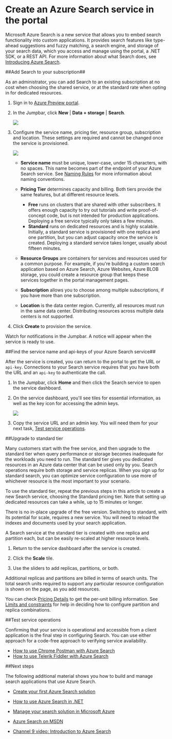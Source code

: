 <properties 
	pageTitle="Create an Azure Search service in the portal" 
	description="Add a free or standard Azure Search service to an existing subscription using the management portal" 
	services="search" 
	documentationCenter="" 
	authors="HeidiSteen" 
	manager="mblythe" 
	editor=""/>

<tags 
	ms.service="search" 
	ms.devlang="rest-api" 
	ms.workload="search" 
	ms.topic="article" 
	ms.tgt_pltfrm="na" 
	ms.date="03/12/2015" 
	ms.author="heidist"/>

# Create an Azure Search service in the portal

Microsoft Azure Search is a new service that allows you to embed search functionality into custom applications. It provides search features like type-ahead suggestions and fuzzy matching, a search engine, and storage of your search data, which you access and manage using the portal, a .NET SDK, or a REST API. For more information about what Search does, see [Introducing Azure Search](../fundamentals-azure-search-chappell/).

##Add Search to your subscription##  

As an administrator, you can add Search to an existing subscription at no cost when choosing the shared service, or at the standard rate when opting in for dedicated resources. 

1. Sign in to [Azure Preview portal](https://portal.azure.com).

2. In the Jumpbar, click **New** | **Data + storage** | **Search**.
 
     ![][1]

3. Configure the service name, pricing tier, resource group, subscription and location. These settings are required and cannot be changed once the service is provisioned.

     ![][3]

	- **Service name** must be unique, lower-case, under 15 characters, with no spaces. This name becomes part of the endpoint of your Azure Search service. See [Naming Rules](https://msdn.microsoft.com/library/azure/dn857353.aspx) for more information about naming conventions. 
	
	- **Pricing Tier** determines capacity and billing. Both tiers provide the same features, but at different resource levels. 
	
		- **Free**  runs on clusters that are shared with other subscribers. It offers enough capacity to try out tutorials and write proof-of-concept code, but is not intended for production applications. Deploying a free service typically only takes a few minutes.
		- **Standard** runs on dedicated resources and is highly scalable. Initially, a standard service is provisioned with one replica and one partition, but you can adjust capacity once the service is created. Deploying a standard service takes longer, usually about fifteen minutes.
	
	- **Resource Groups** are containers for services and resources used for a common purpose. For example, if you're building a custom search application based on Azure Search, Azure Websites, Azure BLOB storage, you could create a resource group that keeps these services together in the portal management pages.
	
	- **Subscription** allows you to choose among multiple subscriptions, if you have more than one subscription.
	
	- **Location** is the data center region. Currently, all resources must run in the same data center. Distributing resources across multiple data centers is not supported.

4. Click **Create** to provision the service. 

Watch for notifications in the Jumpbar. A notice will appear when the service is ready to use.

<a id="sub-2"></a>
##Find the service name and api-keys of your Azure Search service##

After the service is created, you can return to the portal to get the URL or `api-key`. Connections to your Search service requires that you have both the URL and an `api-key` to authenticate the call. 

1. In the Jumpbar, click **Home** and then click the Search service to open the service dashboard. 

2. On the service dashboard, you'll see tiles for essential information, as well as the key icon for accessing the admin keys.

  	![][4]

3. Copy the service URL and an admin key. You will need them for your next task, [Test service operations](#sub-3).

<a id="sub-3"></a>
##Upgrade to standard tier

Many customers start with the free service, and then upgrade to the standard tier when query performance or storage becomes inadequate for the workloads you need to run. The standard tier gives you dedicated resources in an Azure data center that can be used only by you. Search operations require both storage and service replicas. When you sign up for standard search, you can optimize service configuration to use more of whichever resource is the most important to your scenario.

To use the standard tier, repeat the previous steps in this article to create a new Search service, choosing the Standard pricing tier. Note that setting up dedicated resources can take a while, up to 15 minutes or longer. 

There is no in-place upgrade of the free version. Switching to standard, with its potential for scale, requires a new service. You will need to reload the indexes and documents used by your search application.

A Search service at the standard tier is created with one replica and partition each, but can be easily re-scaled at higher resource levels.

1.	Return to the service dashboard after the service is created. 

2.	Click the **Scale** tile.

3.	Use the sliders to add replicas, partitions, or both. 

Additional replicas and partitions are billed in terms of search units. The total search units required to support any particular resource configuration is shown on the page, as you add resources. 

You can check [Pricing Details](http://go.microsoft.com/fwlink/p/?LinkID=509792) to get the per-unit billing information. See [Limits and constraints](http://msdn.microsoft.com/library/azure/dn798934.aspx) for help in deciding how to configure partition and replica combinations.

<a id="sub-4"></a>
##Test service operations

Confirming that your service is operational and accessible from a client application is the final step in configuring Search. You can use either approach for a code-free approach to verifying service availability.

- [How to use Chrome Postman with Azure Search](../search-chrome-postman/)
- [How to use Telerik Fiddler with Azure Search](../search-fiddler/)

<!--Next steps and links -->
<a id="next-steps"></a>
##Next steps

The following additional material shows you how to build and manage search applications that use Azure Search.

- [Create your first Azure Search solution](../search-create-first-solution/) 

- [How to use Azure Search in .NET](../search-howto-dotnet-sdk/)

- [Manage your search solution in Microsoft Azure](../search-manage/) 

- [Azure Search on MSDN](http://msdn.microsoft.com/library/dn798933.aspx)

- [Channel 9 video: Introduction to Azure Search](http://channel9.msdn.com/Shows/Data-Exposed/Introduction-To-Azure-Search)


<!--Anchors-->
[Find the service name and api-keys of your Azure Search service]: #sub-2
[Upgrade to standard tier]: #sub-3
[Test service operations]: #sub-4
[Next steps]: #next-steps

<!--Image references-->
[1]: ./media/search-create-service-portal/create-search-portal-1.PNG
[3]: ./media/search-create-service-portal/create-search-portal-3.PNG
[4]: ./media/search-create-service-portal/create-search-portal-4.PNG

